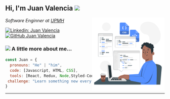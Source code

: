 <h2> Hi, I'm Juan Valencia  <img src="https://c.tenor.com/SeMWVTVNlwkAAAAd/gatos.gif" width="50"></h2>
<img align='right' src="/assets/imgs/Hand coding-pana.png" width="230">
<p><em>Software Enginner at <a href="https://upmetropolitana.edu.mx/">UPMH</a>
</br>

</em></p>

[![Linkedin: Juan Valencia](https://img.shields.io/badge/-Juanval-blue?style=flat-square&logo=Linkedin&logoColor=white&link=https://www.linkedin.com/in/juan-valencia-679605230/)](https://www.linkedin.com/in/juan-valencia-679605230/)
[![GitHub Juan Valencia ](https://img.shields.io/github/followers/Juan-Val?label=follow&style=social)](https://github.com/Juan-Val)


### <img src="https://media.giphy.com/media/VgCDAzcKvsR6OM0uWg/giphy.gif" width="50"> A little more about me...  

```javascript
const Juan = {
  pronouns: "He" | "him",
  code: [Javascript, HTML, CSS],
  tools: [React, Redux, Node,Styled-Components],
 challenge: "Learn something new every day and never stop studying."
}
```


---
